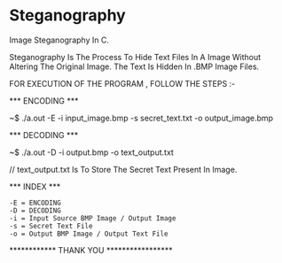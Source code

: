 # Steganography
Image Steganography In C.

Steganography Is The Process To Hide Text Files In A Image Without Altering The Original Image.
The Text Is Hidden In .BMP Image Files.

FOR EXECUTION OF THE PROGRAM , FOLLOW THE STEPS :-

*** ENCODING ***

~$ ./a.out -E -i input_image.bmp -s secret_text.txt -o output_image.bmp

*** DECODING ***

~$ ./a.out -D -i output.bmp -o text_output.txt

// text_output.txt Is To Store The Secret Text Present In Image.

*** INDEX ***

	-E = ENCODING
	-D = DECODING
	-i = Input Source BMP Image / Output Image
	-s = Secret Text File
	-o = Output BMP Image / Output Text File
  
  ************ THANK YOU *****************
